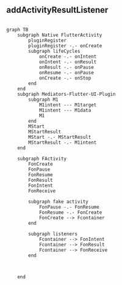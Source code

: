 ## addActivityResultListener

```java


```




```mermaid
graph TB
	subgraph Native FlutterActivity
		pluginRegister
		pluginRegister -.- onCreate
		subgraph lifeCycles
			onCreate -.- onIntent
			onIntent -.- onResult
			onResult -.- onPause
			onResume -.- onPause
			onCreate -.- onStop
		end
	end
	subgraph Mediators-Flutter-UI-Plugin
		subgraph M1
			M1intent --- M1target
			M1intent --- M1data
			M1
		end
		MStart
		MStartResult
		MStart -.- MStartResult
		MStartResult -.- M1intent
	end
	
	subgraph FActivity
		FonCreate
		FonPause 
		FonResume 
		FonResult 
		FonIntent 
		FonReceive 
		
		subgraph fake activity
			FonPause -.- FonResume
			FonResume -.- FonCreate
			FonCreate --> Fcontainer
		end
		
		subgraph listeners
			Fcontainer --> FonIntent
			Fcontainer --> FonResult
			Fcontainer --> FonReceive
		end
		
		
		
	end


```
<!--stackedit_data:
eyJoaXN0b3J5IjpbLTg3Mjc0NjEyMiwtMjg0MzgyOTEzLC0xMD
U4NDg2NjYzLC00MzQ5MzE3MDhdfQ==
-->